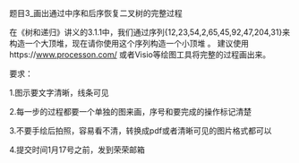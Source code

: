 题目3_画出通过中序和后序恢复二叉树的完整过程

在《树和递归》讲义的3.1.1中，我们通过序列{12,23,54,2,65,45,92,47,204,31}来构造一个大顶堆，现在请你使用这个序列构造一个小顶堆 。
建议使用https://www.processon.com/ 或者Visio等绘图工具将完整的过程画出来。

要求：

 1.图示要文字清晰，线条可见

 2.每一步的过程都要一个单独的图来画，序号和要完成的操作标记清楚
     
 3.不要手绘后拍照，容易看不清，转换成pdf或者清晰可见的图片格式都可以
 
 4.提交时间1月17号之前，发到荣荣邮箱
 
 